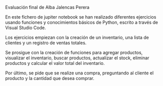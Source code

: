 Evaluación final de Alba Jalencas Perera

En este fichero de jupiter notebook se han realizado diferentes ejercicios usando funciones y conocimientos básicos de Python, escrito a través de Visual Studio Code.

Los ejercicios empiezan con la creación de un inventario, una lista de clientes y un registro de ventas totales.

Se prosigue con la creación de funciones para agregar productos, visualizar el inventario, buscar productos, actualizar el stock, eliminar productos y calcular el valor total del inventario.

Por último, se pide que se realize una compra, preguntando al cliente el producto y la cantidad que desea comprar.
